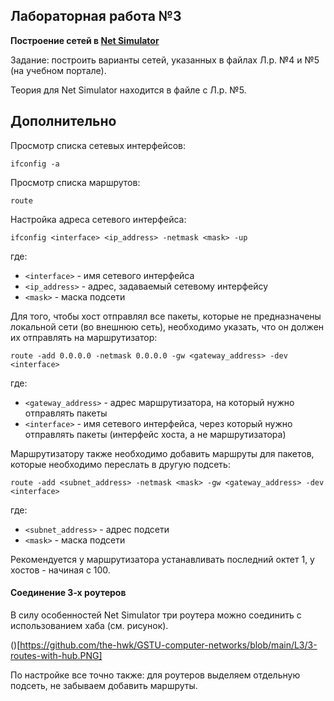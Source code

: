 ## Лабораторная работа №3

**Построение сетей в [Net Simulator](https://github.com/the-hwk/GSTU-computer-networks/blob/main/L3/netsimulator-1.1.0-bin.zip)**

Задание: построить варианты сетей, указанных в файлах Л.р. №4 и №5 (на учебном портале).

Теория для Net Simulator находится в файле с Л.р. №5.

## Дополнительно

Просмотр списка сетевых интерфейсов:
```
ifconfig -a
```

Просмотр списка маршрутов:
```
route
```

Настройка адреса сетевого интерфейса:
```
ifconfig <interface> <ip_address> -netmask <mask> -up
```
где:
- `<interface>` - имя сетевого интерфейса
- `<ip_address>` - адрес, задаваемый сетевому интерфейсу
- `<mask>` - маска подсети

Для того, чтобы хост отправлял все пакеты, которые не предназначены локальной сети (во внешнюю сеть), необходимо указать, что он должен их отправлять на маршрутизатор:

```
route -add 0.0.0.0 -netmask 0.0.0.0 -gw <gateway_address> -dev <interface>
```
где:
- `<gateway_address>` - адрес маршрутизатора, на который нужно отправлять пакеты
- `<interface>` - имя сетевого интерфейса, через который нужно отправлять пакеты (интерфейс хоста, а не маршрутизатора)

Маршрутизатору также необходимо добавить маршруты для пакетов, которые необходимо переслать в другую подсеть:
```
route -add <subnet_address> -netmask <mask> -gw <gateway_address> -dev <interface>
```
где:
- `<subnet_address>` - адрес подсети
- `<mask>` - маска подсети

Рекомендуется у маршрутизатора устанавливать последний октет 1, у хостов - начиная с 100.

#### Соединение 3-х роутеров

В силу особенностей Net Simulator три роутера можно соединить с использованием хаба (см. рисунок).

()[https://github.com/the-hwk/GSTU-computer-networks/blob/main/L3/3-routes-with-hub.PNG]

По настройке все точно также: для роутеров выделяем отдельную подсеть, не забываем добавить маршруты.
